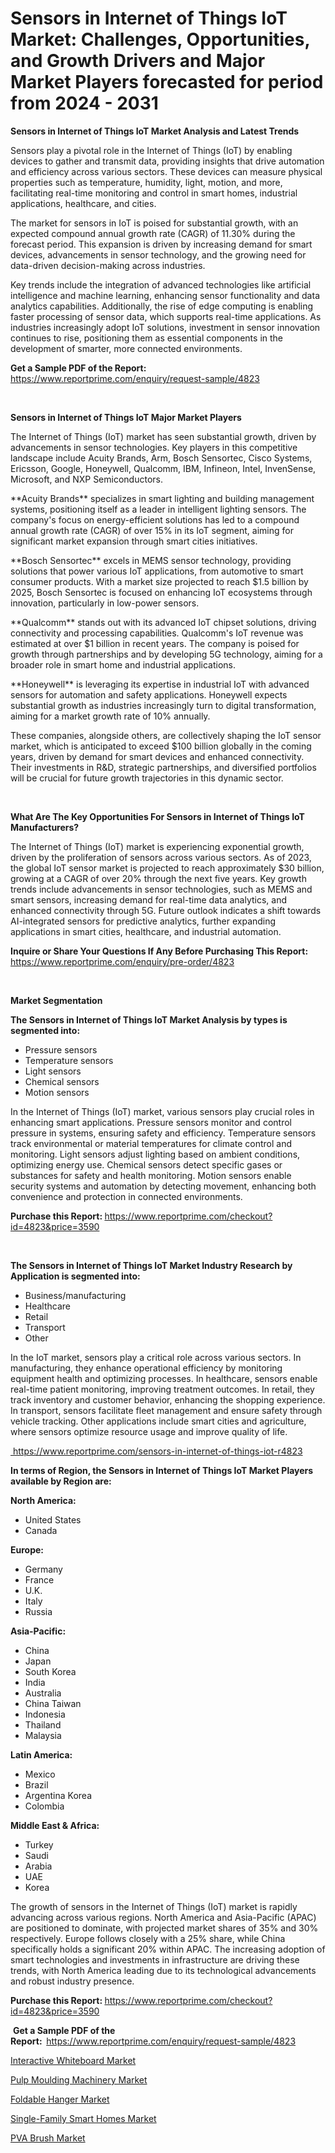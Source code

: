 <p><h1>Sensors in Internet of Things IoT Market: Challenges, Opportunities, and Growth Drivers and Major Market Players forecasted for period from 2024 - 2031</h1></p><p><strong>Sensors in Internet of Things IoT Market Analysis and Latest Trends</strong></p>
<p><p>Sensors play a pivotal role in the Internet of Things (IoT) by enabling devices to gather and transmit data, providing insights that drive automation and efficiency across various sectors. These devices can measure physical properties such as temperature, humidity, light, motion, and more, facilitating real-time monitoring and control in smart homes, industrial applications, healthcare, and cities. </p><p>The market for sensors in IoT is poised for substantial growth, with an expected compound annual growth rate (CAGR) of 11.30% during the forecast period. This expansion is driven by increasing demand for smart devices, advancements in sensor technology, and the growing need for data-driven decision-making across industries. </p><p>Key trends include the integration of advanced technologies like artificial intelligence and machine learning, enhancing sensor functionality and data analytics capabilities. Additionally, the rise of edge computing is enabling faster processing of sensor data, which supports real-time applications. As industries increasingly adopt IoT solutions, investment in sensor innovation continues to rise, positioning them as essential components in the development of smarter, more connected environments.</p></p>
<p><strong>Get a Sample PDF of the Report:&nbsp;</strong> <a href="https://www.reportprime.com/enquiry/request-sample/4823">https://www.reportprime.com/enquiry/request-sample/4823</a></p>
<p>&nbsp;</p>
<p><strong>Sensors in Internet of Things IoT Major Market Players</strong></p>
<p><p>The Internet of Things (IoT) market has seen substantial growth, driven by advancements in sensor technologies. Key players in this competitive landscape include Acuity Brands, Arm, Bosch Sensortec, Cisco Systems, Ericsson, Google, Honeywell, Qualcomm, IBM, Infineon, Intel, InvenSense, Microsoft, and NXP Semiconductors.</p><p>**Acuity Brands** specializes in smart lighting and building management systems, positioning itself as a leader in intelligent lighting sensors. The company's focus on energy-efficient solutions has led to a compound annual growth rate (CAGR) of over 15% in its IoT segment, aiming for significant market expansion through smart cities initiatives.</p><p>**Bosch Sensortec** excels in MEMS sensor technology, providing solutions that power various IoT applications, from automotive to smart consumer products. With a market size projected to reach $1.5 billion by 2025, Bosch Sensortec is focused on enhancing IoT ecosystems through innovation, particularly in low-power sensors.</p><p>**Qualcomm** stands out with its advanced IoT chipset solutions, driving connectivity and processing capabilities. Qualcomm's IoT revenue was estimated at over $1 billion in recent years. The company is poised for growth through partnerships and by developing 5G technology, aiming for a broader role in smart home and industrial applications.</p><p>**Honeywell** is leveraging its expertise in industrial IoT with advanced sensors for automation and safety applications. Honeywell expects substantial growth as industries increasingly turn to digital transformation, aiming for a market growth rate of 10% annually.</p><p>These companies, alongside others, are collectively shaping the IoT sensor market, which is anticipated to exceed $100 billion globally in the coming years, driven by demand for smart devices and enhanced connectivity. Their investments in R&D, strategic partnerships, and diversified portfolios will be crucial for future growth trajectories in this dynamic sector.</p></p>
<p>&nbsp;</p>
<p><strong>What Are The Key Opportunities For Sensors in Internet of Things IoT Manufacturers?</strong></p>
<p><p>The Internet of Things (IoT) market is experiencing exponential growth, driven by the proliferation of sensors across various sectors. As of 2023, the global IoT sensor market is projected to reach approximately $30 billion, growing at a CAGR of over 20% through the next five years. Key growth trends include advancements in sensor technologies, such as MEMS and smart sensors, increasing demand for real-time data analytics, and enhanced connectivity through 5G. Future outlook indicates a shift towards AI-integrated sensors for predictive analytics, further expanding applications in smart cities, healthcare, and industrial automation.</p></p>
<p><strong>Inquire or Share Your Questions If Any Before Purchasing This Report:</strong> <a href="https://www.reportprime.com/enquiry/pre-order/4823">https://www.reportprime.com/enquiry/pre-order/4823</a></p>
<p>&nbsp;</p>
<p><strong>Market Segmentation</strong></p>
<p><strong>The Sensors in Internet of Things IoT Market Analysis by types is segmented into:</strong></p>
<p><ul><li>Pressure sensors</li><li>Temperature sensors</li><li>Light sensors</li><li>Chemical sensors</li><li>Motion sensors</li></ul></p>
<p><p>In the Internet of Things (IoT) market, various sensors play crucial roles in enhancing smart applications. Pressure sensors monitor and control pressure in systems, ensuring safety and efficiency. Temperature sensors track environmental or material temperatures for climate control and monitoring. Light sensors adjust lighting based on ambient conditions, optimizing energy use. Chemical sensors detect specific gases or substances for safety and health monitoring. Motion sensors enable security systems and automation by detecting movement, enhancing both convenience and protection in connected environments.</p></p>
<p><strong>Purchase this Report:&nbsp;</strong><a href="https://www.reportprime.com/checkout?id=4823&price=3590">https://www.reportprime.com/checkout?id=4823&price=3590</a></p>
<p>&nbsp;</p>
<p><strong>The Sensors in Internet of Things IoT Market Industry Research by Application is segmented into:</strong></p>
<p><ul><li>Business/manufacturing</li><li>Healthcare</li><li>Retail</li><li>Transport</li><li>Other</li></ul></p>
<p><p>In the IoT market, sensors play a critical role across various sectors. In manufacturing, they enhance operational efficiency by monitoring equipment health and optimizing processes. In healthcare, sensors enable real-time patient monitoring, improving treatment outcomes. In retail, they track inventory and customer behavior, enhancing the shopping experience. In transport, sensors facilitate fleet management and ensure safety through vehicle tracking. Other applications include smart cities and agriculture, where sensors optimize resource usage and improve quality of life.</p></p>
<p><a href="https://www.reportprime.com/sensors-in-internet-of-things-iot-r4823">&nbsp;https://www.reportprime.com/sensors-in-internet-of-things-iot-r4823</a></p>
<p><strong>In terms of Region, the Sensors in Internet of Things IoT Market Players available by Region are:</strong></p>
<p>
    <p> <strong> North America: </strong>
        <ul>
            <li>United States</li>
            <li>Canada</li>
        </ul>
        </p> 
    <p> <strong> Europe: </strong>
        <ul>
            <li>Germany</li>
            <li>France</li>
            <li>U.K.</li>
            <li>Italy</li>
            <li>Russia</li>
        </ul>
        </p> 
    <p> <strong> Asia-Pacific: </strong>
        <ul>
            <li>China</li>
            <li>Japan</li>
            <li>South Korea</li>
            <li>India</li>
            <li>Australia</li>
            <li>China Taiwan</li>
            <li>Indonesia</li>
            <li>Thailand</li>
            <li>Malaysia</li>
        </ul>
        </p> 
    <p> <strong> Latin America: </strong>
        <ul>
            <li>Mexico</li>
            <li>Brazil</li>
            <li>Argentina Korea</li>
            <li>Colombia</li>
        </ul>
        </p> 
    <p> <strong> Middle East & Africa: </strong>
        <ul>
            <li>Turkey</li>
            <li>Saudi</li>
            <li>Arabia</li>
            <li>UAE</li>
            <li>Korea</li>
        </ul>
    </p>
    </p>
<p><p>The growth of sensors in the Internet of Things (IoT) market is rapidly advancing across various regions. North America and Asia-Pacific (APAC) are positioned to dominate, with projected market shares of 35% and 30% respectively. Europe follows closely with a 25% share, while China specifically holds a significant 20% within APAC. The increasing adoption of smart technologies and investments in infrastructure are driving these trends, with North America leading due to its technological advancements and robust industry presence.</p></p>
<p><strong>Purchase this Report: </strong><a href="https://www.reportprime.com/checkout?id=4823&price=3590">https://www.reportprime.com/checkout?id=4823&price=3590</a></p>
<p>&nbsp;<strong>Get a Sample PDF of the Report:&nbsp;&nbsp;</strong><a href="https://www.reportprime.com/enquiry/request-sample/4823">https://www.reportprime.com/enquiry/request-sample/4823</a></p>
<p><strong></strong></p>
<p><p><a href="https://www.linkedin.com/pulse/interactive-whiteboard-market-size-share-trends-analysis-yfdsc?trackingId=C1b%2BhEUWRlm%2BUiDeT3DHhw%3D%3D">Interactive Whiteboard Market</a></p><p><a href="https://www.linkedin.com/pulse/insights-pulp-moulding-machinery-market-size-which-ypxvc?trackingId=nJ2iejxfRlS5TVbiTt9mFw%3D%3D">Pulp Moulding Machinery Market</a></p><p><a href="https://issuu.com/reportprime-2/docs/foldable-hanger-market-size-2030.pp_aa6d007da5a3c6">Foldable Hanger Market</a></p><p><a href="https://issuu.com/reportprime-2/docs/single-family-smart-homes-market-si_3be7d87d6e63a3">Single-Family Smart Homes Market</a></p><p><a href="https://www.linkedin.com/pulse/pva-brush-market-evolution-global-trends-regional-dynamics-29j2c?trackingId=YdEKdg2CQS6NA1kvXkyLrA%3D%3D">PVA Brush Market</a></p></p>